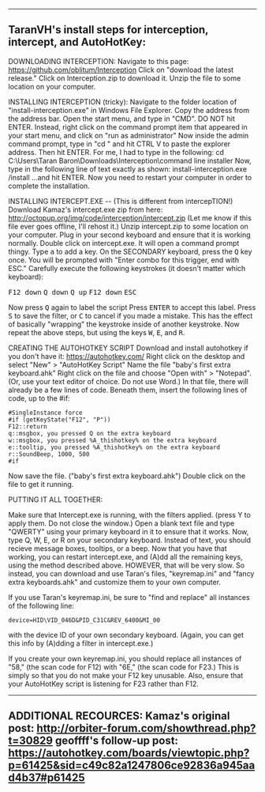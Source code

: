 --------------------------------------------------------------------
TaranVH's install steps for interception, intercept, and AutoHotKey:
--------------------------------------------------------------------

DOWNLOADING INTERCEPTION:
Navigate to this page:
https://github.com/oblitum/Interception
Click on "download the latest release."
Click on Interception.zip to download it.
Unzip the file to some location on your computer.

INSTALLING INTERCEPTION (tricky):
Navigate to the folder location of "install-interception.exe" in Windows File Explorer.
Copy the address from the address bar.
Open the start menu, and type in "CMD". DO NOT hit ENTER.
Instead, right click on the command prompt item that appeared in your start menu, and click on "run as administrator"
Now inside the admin command prompt, type in "cd " and hit CTRL V to paste the explorer address. Then hit ENTER. For me, I had to type in the following:
cd C:\Users\Taran Baron\Downloads\Interception\command line installer
Now, type in the following line of text exactly as shown:
install-interception.exe /install
...and hit ENTER.
Now you need to restart your computer in order to complete the installation.


INSTALLING INTERCEPT.EXE -- (This is different from intercepTION!)
Download Kamaz's intercept.exe zip from here:
http://octopup.org/img/code/interception/intercept.zip
	(Let me know if this file ever goes offline, I'll rehost it.)
Unzip intercept.zip to some location on your computer.
Plug in your second keyboard and ensure that it is working normally.
Double click on intercept.exe. It will open a command prompt thingy.
Type <kbd>a</kbd> to add a key.
On the SECONDARY keyboard, press the <kbd>Q</kbd> key once.
You will be prompted with "Enter combo for this trigger, end with ESC."
Carefully execute the following keystrokes (it doesn't matter which keyboard):

<kbd>F12 down</kbd>
<kbd>Q down</kbd>
<kbd>Q up</kbd>
<kbd>F12 down</kbd>
<kbd>ESC</kbd>

Now press <kbd>Q</kbd> again to label the script
Press <kbd>ENTER</kbd> to accept this label.
Press <kbd>S</kbd> to save the filter, or <kbd>C</kbd> to cancel if you made a mistake.
This has the effect of basically "wrapping" the keystroke inside of another keystroke.
Now repeat the above steps, but using the keys <kbd>W</kbd>, <kbd>E</kbd>, and <kbd>R</kbd>.


CREATING THE AUTOHOTKEY SCRIPT
Download and install autohotkey if you don't have it:
https://autohotkey.com/
Right click on the desktop and select "New" > "AutoHotKey Script"
Name the file "baby's first extra keyboard.ahk"
Right click on the file and choose "Open with" > "Notepad". (Or, use your text editor of choice. Do not use Word.)
In that file, there will already be a few lines of code. Beneath them, insert the following lines of code, up to the #if:
```
#SingleInstance force
#if (getKeyState("F12", "P"))
F12::return
q::msgbox, you pressed Q on the extra keyboard
w::msgbox, you pressed %A_thishotkey% on the extra keyboard
e::tooltip, you pressed %A_thishotkey% on the extra keyboard
r::SoundBeep, 1000, 500
#if
```
Now save the file. ("baby's first extra keyboard.ahk")
Double click on the file to get it running.


PUTTING IT ALL TOGETHER:

Make sure that Intercept.exe is running, with the filters applied. (press Y to apply them. Do not close the window.)
Open a blank text file and type "QWERTY" using your primary keyboard in it to ensure that it works.
Now, type Q, W, E, or R on your secondary keyboard. Instead of text, you should recieve message boxes, tooltips, or a beep.
Now that you have that working, you can restart intercept.exe, and (A)dd all the remaining keys, using the method described above.
HOWEVER, that will be very slow. So instead, you can download and use Taran's files, "keyremap.ini" and "fancy extra keyboards.ahk" and customize them to your own computer.

If you use Taran's keyremap.ini, be sure to "find and replace" all instances of the following line:
```
device=HID\VID_046D&PID_C31C&REV_6400&MI_00
```
with the device ID of your own secondary keyboard. (Again, you can get this info by (A)dding a filter in intercept.exe.)

If you create your own keyremap.ini, you should replace all instances of "58," (the scan code for F12) with "6E," (the scan code for F23.)
This is simply so that you do not make your F12 key unusable.
Also, ensure that your AutoHotKey script is listening for F23 rather than F12.



-----------------------------------------------------------------------------------------------
ADDITIONAL RECOURCES:
Kamaz's original post:
http://orbiter-forum.com/showthread.php?t=30829
geoffff's follow-up post:
https://autohotkey.com/boards/viewtopic.php?p=61425&sid=c49c82a1247806ce92836a945aad4b37#p61425
-----------------------------------------------------------------------------------------------
